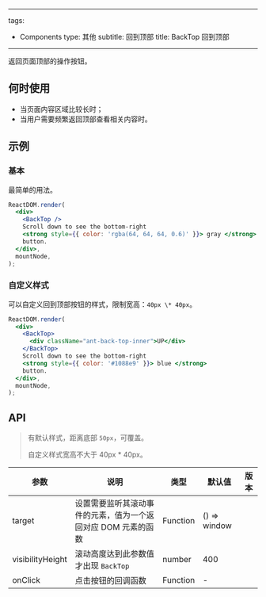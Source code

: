 ---
tags:
  - Components
type: 其他
subtitle: 回到顶部
title: BackTop 回到顶部
------

返回页面顶部的操作按钮。

## 何时使用

*   当页面内容区域比较长时；
*   当用户需要频繁返回顶部查看相关内容时。

## 示例

### 基本

最简单的用法。

```jsx live
ReactDOM.render(
  <div>
    <BackTop />
    Scroll down to see the bottom-right
    <strong style={{ color: 'rgba(64, 64, 64, 0.6)' }}> gray </strong>
    button.
  </div>,
  mountNode,
);
```

### 自定义样式

可以自定义回到顶部按钮的样式，限制宽高：`40px \* 40px`。

```jsx live
ReactDOM.render(
  <div>
    <BackTop>
      <div className="ant-back-top-inner">UP</div>
    </BackTop>
    Scroll down to see the bottom-right
    <strong style={{ color: '#1088e9' }}> blue </strong>
    button.
  </div>,
  mountNode,
);
```

## API

> 有默认样式，距离底部 `50px`，可覆盖。
>
> 自定义样式宽高不大于 40px \* 40px。

| 参数 | 说明 | 类型 | 默认值 | 版本 |
| --- | --- | --- | --- | --- |
| target | 设置需要监听其滚动事件的元素，值为一个返回对应 DOM 元素的函数 | Function | () => window |  |
| visibilityHeight | 滚动高度达到此参数值才出现 `BackTop` | number | 400 |  |
| onClick | 点击按钮的回调函数 | Function | - |  |
